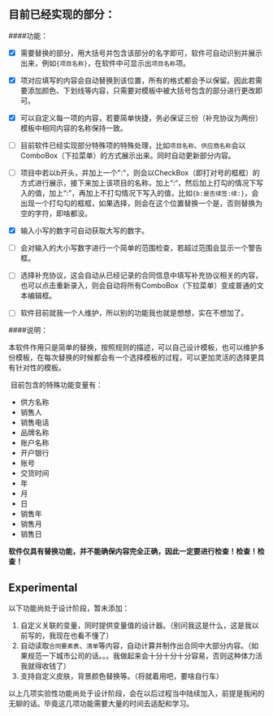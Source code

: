 ## 目前已经实现的部分：

####功能：

- [x] 需要替换的部分，用大括号并包含该部分的名字即可，软件可自动识别并展示出来，例如`{项目名称}`，在软件中可显示出`项目名称`项。


- [x] 项对应填写的内容会自动替换到该位置，所有的格式都会予以保留。因此若需要添加颜色、下划线等内容，只需要对模板中被大括号包含的部分进行更改即可。


- [x] 可以自定义每一项的内容，若要简单快捷，务必保证三份（补充协议为两份）模板中相同内容的名称保持一致。


- [ ] 目前软件已经实现部分特殊项的特殊处理，比如`项目名称`、`供应商名称`会以ComboBox（下拉菜单）的方式展示出来。同时自动更新部分内容。


- [ ] 项目中若以b开头，并加上一个":"，则会以CheckBox（即打对号的框框）的方式进行展示，接下来加上该项目的名称，加上“:“，然后加上打勾的情况下写入的值，加上“:”，再加上不打勾情况下写入的值，比如`{b:是否续签:续:}`，会出现一个打勾勾的框框，如果选择，则会在这个位置替换一个是，否则替换为空的字符，即啥都没。


- [x] 输入小写的数字可自动获取大写的数字。


- [ ] 会对输入的大小写数字进行一个简单的范围检查，若超过范围会显示一个警告框。


- [ ] 选择补充协议，这会自动从已经记录的合同信息中填写补充协议相关的内容，也可以点击重新录入，则会自动将所有ComboBox（下拉菜单）变成普通的文本编辑框。


- [ ] 软件目前就我一个人维护，所以别的功能我也就是想想，实在不想加了。

####说明：

​	本软件作用只是简单的替换，按照规则的描述，可以自己设计模板，也可以维护多份模板，在每次替换的时候都会有一个选择模板的过程，可以更加灵活的选择更具有针对性的模板。

​	目前包含的特殊功能变量有：

- 供方名称
- 销售人
- 销售电话
- 品牌名称
- 账户名称
- 开户银行
- 账号
- 交货时间
- 年
- 月
- 日
- 销售年
- 销售月
- 销售日	

​	**软件仅具有替换功能，并不能确保内容完全正确，因此一定要进行检查！检查！检查！**





## Experimental

以下功能尚处于设计阶段，暂未添加：

1. 自定义关联的变量，同时提供变量值的设计器。（别问我这是什么，这是我以前写的，我现在也看不懂了）
2. 自动读取`合同要素表`、`清单`等内容，自动计算并制作出合同中大部分内容。（如果规范一下城市公司的话。。。我做起来会十分十分十分容易，否则这种体力活我就得收钱了）
3. 支持自定义皮肤，背景颜色替换等。（将就着用吧，要啥自行车）

以上几项实验性功能尚处于设计阶段，会在以后过程当中陆续加入，前提是我闲的无聊的话。毕竟这几项功能需要大量的时间去适配和学习。